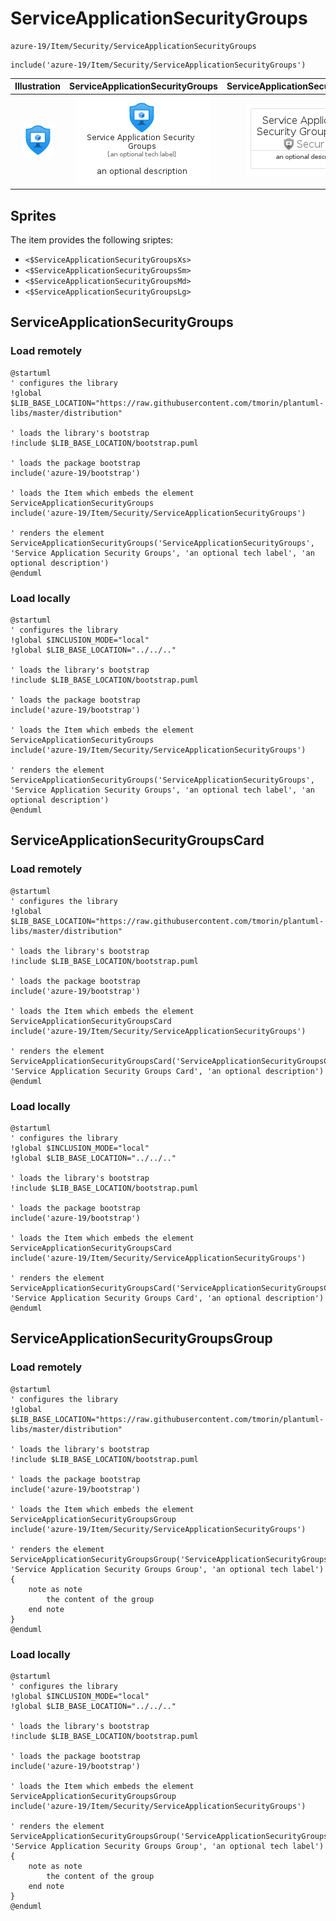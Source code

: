 # ServiceApplicationSecurityGroups


```text
azure-19/Item/Security/ServiceApplicationSecurityGroups
```

```text
include('azure-19/Item/Security/ServiceApplicationSecurityGroups')
```



| Illustration | ServiceApplicationSecurityGroups | ServiceApplicationSecurityGroupsCard | ServiceApplicationSecurityGroupsGroup |
| :---: | :---: | :---: | :---: |
| ![illustration for Illustration](../../../azure-19/Item/Security/ServiceApplicationSecurityGroups.png) | ![illustration for ServiceApplicationSecurityGroups](../../../azure-19/Item/Security/ServiceApplicationSecurityGroups.Local.png) | ![illustration for ServiceApplicationSecurityGroupsCard](../../../azure-19/Item/Security/ServiceApplicationSecurityGroupsCard.Local.png) | ![illustration for ServiceApplicationSecurityGroupsGroup](../../../azure-19/Item/Security/ServiceApplicationSecurityGroupsGroup.Local.png) |



## Sprites
The item provides the following sriptes:

- `<$ServiceApplicationSecurityGroupsXs>`
- `<$ServiceApplicationSecurityGroupsSm>`
- `<$ServiceApplicationSecurityGroupsMd>`
- `<$ServiceApplicationSecurityGroupsLg>`





## ServiceApplicationSecurityGroups

### Load remotely
```plantuml
@startuml
' configures the library
!global $LIB_BASE_LOCATION="https://raw.githubusercontent.com/tmorin/plantuml-libs/master/distribution"

' loads the library's bootstrap
!include $LIB_BASE_LOCATION/bootstrap.puml

' loads the package bootstrap
include('azure-19/bootstrap')

' loads the Item which embeds the element ServiceApplicationSecurityGroups
include('azure-19/Item/Security/ServiceApplicationSecurityGroups')

' renders the element
ServiceApplicationSecurityGroups('ServiceApplicationSecurityGroups', 'Service Application Security Groups', 'an optional tech label', 'an optional description')
@enduml
```

### Load locally
```plantuml
@startuml
' configures the library
!global $INCLUSION_MODE="local"
!global $LIB_BASE_LOCATION="../../.."

' loads the library's bootstrap
!include $LIB_BASE_LOCATION/bootstrap.puml

' loads the package bootstrap
include('azure-19/bootstrap')

' loads the Item which embeds the element ServiceApplicationSecurityGroups
include('azure-19/Item/Security/ServiceApplicationSecurityGroups')

' renders the element
ServiceApplicationSecurityGroups('ServiceApplicationSecurityGroups', 'Service Application Security Groups', 'an optional tech label', 'an optional description')
@enduml
```

## ServiceApplicationSecurityGroupsCard

### Load remotely
```plantuml
@startuml
' configures the library
!global $LIB_BASE_LOCATION="https://raw.githubusercontent.com/tmorin/plantuml-libs/master/distribution"

' loads the library's bootstrap
!include $LIB_BASE_LOCATION/bootstrap.puml

' loads the package bootstrap
include('azure-19/bootstrap')

' loads the Item which embeds the element ServiceApplicationSecurityGroupsCard
include('azure-19/Item/Security/ServiceApplicationSecurityGroups')

' renders the element
ServiceApplicationSecurityGroupsCard('ServiceApplicationSecurityGroupsCard', 'Service Application Security Groups Card', 'an optional description')
@enduml
```

### Load locally
```plantuml
@startuml
' configures the library
!global $INCLUSION_MODE="local"
!global $LIB_BASE_LOCATION="../../.."

' loads the library's bootstrap
!include $LIB_BASE_LOCATION/bootstrap.puml

' loads the package bootstrap
include('azure-19/bootstrap')

' loads the Item which embeds the element ServiceApplicationSecurityGroupsCard
include('azure-19/Item/Security/ServiceApplicationSecurityGroups')

' renders the element
ServiceApplicationSecurityGroupsCard('ServiceApplicationSecurityGroupsCard', 'Service Application Security Groups Card', 'an optional description')
@enduml
```

## ServiceApplicationSecurityGroupsGroup

### Load remotely
```plantuml
@startuml
' configures the library
!global $LIB_BASE_LOCATION="https://raw.githubusercontent.com/tmorin/plantuml-libs/master/distribution"

' loads the library's bootstrap
!include $LIB_BASE_LOCATION/bootstrap.puml

' loads the package bootstrap
include('azure-19/bootstrap')

' loads the Item which embeds the element ServiceApplicationSecurityGroupsGroup
include('azure-19/Item/Security/ServiceApplicationSecurityGroups')

' renders the element
ServiceApplicationSecurityGroupsGroup('ServiceApplicationSecurityGroupsGroup', 'Service Application Security Groups Group', 'an optional tech label') {
    note as note
        the content of the group
    end note
}
@enduml
```

### Load locally
```plantuml
@startuml
' configures the library
!global $INCLUSION_MODE="local"
!global $LIB_BASE_LOCATION="../../.."

' loads the library's bootstrap
!include $LIB_BASE_LOCATION/bootstrap.puml

' loads the package bootstrap
include('azure-19/bootstrap')

' loads the Item which embeds the element ServiceApplicationSecurityGroupsGroup
include('azure-19/Item/Security/ServiceApplicationSecurityGroups')

' renders the element
ServiceApplicationSecurityGroupsGroup('ServiceApplicationSecurityGroupsGroup', 'Service Application Security Groups Group', 'an optional tech label') {
    note as note
        the content of the group
    end note
}
@enduml
```

